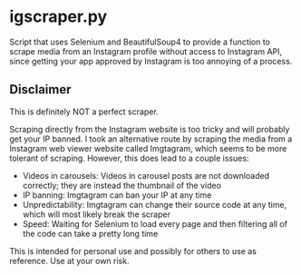 # igscraper.py

Script that uses Selenium and BeautifulSoup4 to provide a function to scrape media from an Instagram profile without access to Instagram API,
since getting your app approved by Instagram is too annoying of a process.

## Disclaimer 

This is definitely NOT a perfect scraper. 

Scraping directly from the Instagram website is too tricky and will probably get your IP banned. I took an alternative route by
scraping the media from a Instagram web viewer website called Imgtagram, which seems to be more tolerant of scraping. However,
this does lead to a couple issues:

- Videos in carousels: Videos in carousel posts are not downloaded correctly; they are instead the thumbnail of the video
- IP banning: Imgtagram can ban your IP at any time
- Unpredictability: Imgtagram can change their source code at any time, which will most likely break the scraper
- Speed: Waiting for Selenium to load every page and then filtering all of the code can take a pretty long time

This is intended for personal use and possibly for others to use as reference. Use at your own risk.
